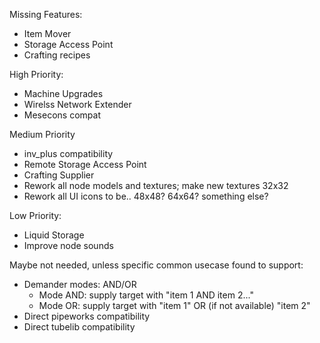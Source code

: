 Missing Features:
- Item Mover
- Storage Access Point
- Crafting recipes

High Priority:
- Machine Upgrades
- Wirelss Network Extender
- Mesecons compat

Medium Priority
- inv_plus compatibility
- Remote Storage Access Point
- Crafting Supplier
- Rework all node models and textures; make new textures 32x32
- Rework all UI icons to be.. 48x48? 64x64? something else?

Low Priority:
- Liquid Storage
- Improve node sounds

Maybe not needed, unless specific common usecase found to support:
- Demander modes: AND/OR 
  - Mode AND: supply target with "item 1 AND item 2..."
  - Mode OR: supply target with "item 1" OR (if not available) "item 2"
- Direct pipeworks compatibility
- Direct tubelib compatibility
